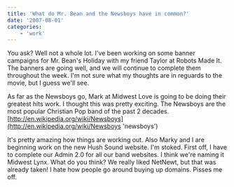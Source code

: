 ```yaml
---
title: 'What do Mr. Bean and the Newsboys have in common?'
date: '2007-08-01'
categories:
    - 'work'
---
```


You ask? Well not a whole lot. I've been working on some banner campaigns for Mr. Bean's Holiday with my friend Taylor at Robots Made It. The banners are going well, and we will continue to complete them throughout the week. I'm not sure what my thoughts are in reguards to the movie, but I guess we'll see.

As far as the Newsboys go, Mark at Midwest Love is going to be doing their greatest hits work. I thought this was pretty exciting. The Newsboys are the most popular Christian Pop band of the past 2 decades. [http://en.wikipedia.org/wiki/Newsboys](http://en.wikipedia.org/wiki/Newsboys 'newsboys')

It's pretty amazing how things are working out. Also Marky and I are beginning work on the new Hush Sound website. I'm stoked. First off, I have to complete our Admin 2.0 for all our band websites. I think we're naming it Midwest Lynx. What do you think? We really liked NetNewt, but that was already taken! I hate how people go around buying up domains. Pisses me off.
